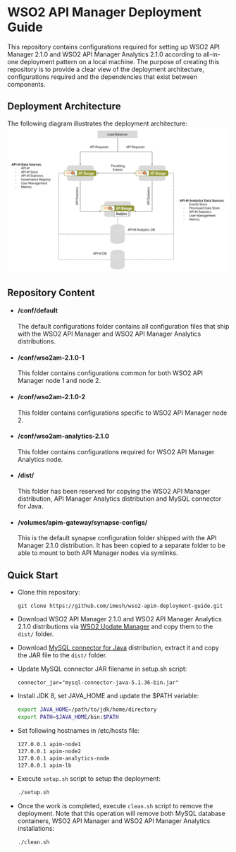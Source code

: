 # WSO2 API Manager Deployment Guide

This repository contains configurations required for setting up WSO2 API Manager 2.1.0 and WSO2 API Manager Analytics 2.1.0 according to all-in-one deployment pattern on a local machine. The purpose of creating this repository is to provide a clear view of the deployment architecture, configurations required and the dependencies that exist between components.

## Deployment Architecture

The following diagram illustrates the deployment architecture:
![](images/deployment-architecture.png)

## Repository Content

- #### /conf/default
  The default configurations folder contains all configuration files that ship with the WSO2 API Manager and WSO2 API Manager Analytics distributions.

- #### /conf/wso2am-2.1.0-1
  This folder contains configurations common for both WSO2 API Manager node 1 and node 2.

- #### /conf/wso2am-2.1.0-2
  This folder contains configurations specific to WSO2 API Manager node 2.

- #### /conf/wso2am-analytics-2.1.0
  This folder contains configurations required for WSO2 API Manager Analytics node.

- #### /dist/
  This folder has been reserved for copying the WSO2 API Manager distribution, API Manager Analytics distribution and MySQL connector for Java.

- #### /volumes/apim-gateway/synapse-configs/
  This is the default synapse configuration folder shipped with the API Manager 2.1.0 distribution. It has been copied to a separate folder to be able to mount to both API Manager nodes via symlinks.

## Quick Start

- Clone this repository:

  ```
  git clone https://github.com/imesh/wso2-apim-deployment-guide.git
  ```

- Download WSO2 API Manager 2.1.0 and WSO2 API Manager Analytics 2.1.0 distributions via [WSO2 Update Manager](http://wso2.com/api-management/#download) and copy them to the ```dist/``` folder.

- Download [MySQL connector for Java](https://dev.mysql.com/downloads/connector/j/) distribution, extract it and copy the JAR file to the ```dist/``` folder.

- Update MySQL connector JAR filename in setup.sh script:

  ```
  connector_jar="mysql-connector-java-5.1.36-bin.jar"
  ```

- Install JDK 8, set JAVA_HOME and update the $PATH variable:

  ```bash
  export JAVA_HOME=/path/to/jdk/home/directory
  export PATH=$JAVA_HOME/bin:$PATH
  ```

- Set following hostnames in /etc/hosts file:
  
  ```
  127.0.0.1 apim-node1
  127.0.0.1 apim-node2
  127.0.0.1 apim-analytics-node
  127.0.0.1 apim-lb
  ```

- Execute ```setup.sh``` script to setup the deployment:

  ```bash
  ./setup.sh
  ```

- Once the work is completed, execute ```clean.sh``` script to remove the deployment. 
  Note that this operation will remove both MySQL database containers, WSO2 API Manager and
  WSO2 API Manager Analytics installations:

  ```bash
  ./clean.sh
  ```
